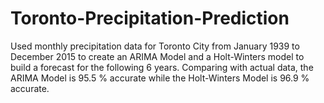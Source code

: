 # Toronto-Precipitation-Prediction
Used monthly precipitation data for Toronto City from January 1939 to December 2015 to create an ARIMA Model and a Holt-Winters model to build a forecast for the following 6 years. Comparing with actual data, the ARIMA Model is 95.5 % accurate while the Holt-Winters Model is 96.9 % accurate.
